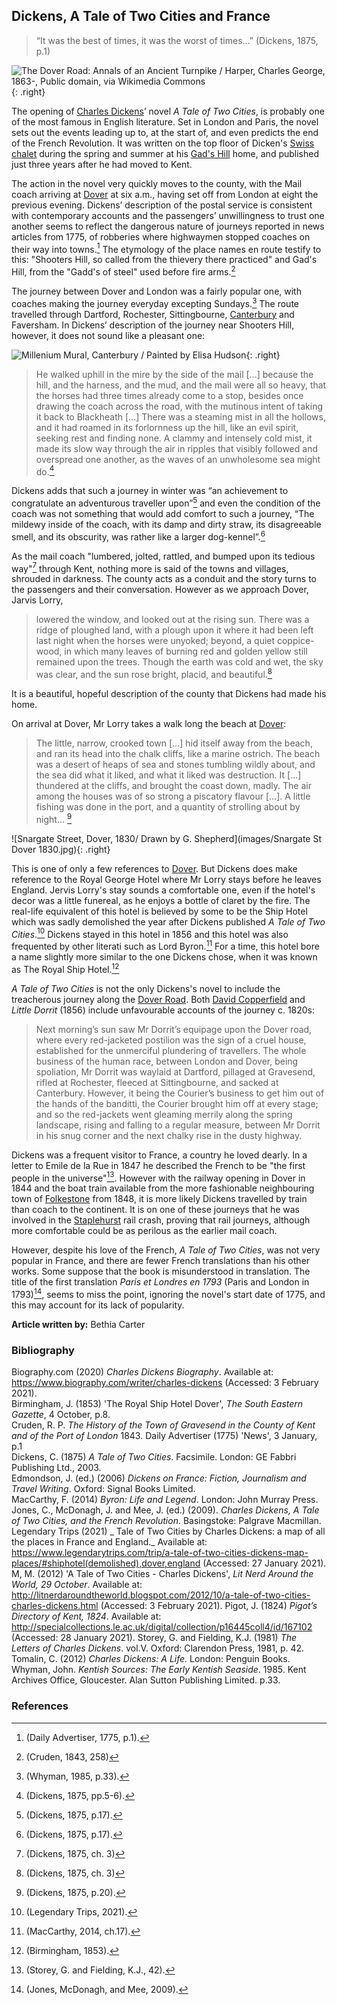 ## Dickens, A Tale of Two Cities and France

>“It was the best of times, it was the worst of times…” (Dickens, 1875, p.1)

![The Dover Road: Annals of an Ancient Turnpike / Harper, Charles George, 1863-, Public domain, via Wikimedia Commons](images/doverroad.jpg){: .right}

The opening of [Charles Dickens](/dickens/dickens-biography)’ novel _A Tale of Two Cities_, is probably one of the most famous in English literature. Set in London and Paris, the novel sets out the events leading up to, at the start of, and even predicts the end of the French Revolution. It was written on the top floor of Dicken's [Swiss chalet](/dickens/dickens-swiss-chalet) during the spring and summer at his [Gad's Hill](/dickens/dickens-gads-hill) home, and published just three years after he had moved to Kent.

The action in the novel very quickly moves to the county, with the Mail coach arriving at [Dover](/dickens/dickens-dover) at six a.m., having set off from London at eight the previous evening.  Dickens’ description of the postal service is consistent with contemporary accounts and the passengers’ unwillingness to trust one another seems to reflect the dangerous nature of journeys reported in news articles from 1775, of robberies where highwaymen stopped coaches on their way into towns.[^ref1] The etymology of the place names en route testify to this: "Shooters Hill, so called from the thievery there practiced" and Gad's Hill, from the "Gadd's of steel" used before fire arms.[^ref2]

The journey between Dover and London was a fairly popular one, with coaches making the journey everyday excepting Sundays.[^ref3] The route travelled through Dartford, Rochester, Sittingbourne, [Canterbury](/19c/19c-canterbury) and Faversham. In Dickens’ description of the journey near Shooters Hill, however, it does not sound like a pleasant one:

![Millenium Mural, Canterbury / Painted by Elisa Hudson](images/MilleniumMuralMJC.jpg){: .right}

>He walked uphill in the mire by the side of the mail […] because the hill, and the harness, and the mud, and the mail were all so heavy, that the horses had three times already come to a stop, besides once drawing the coach across the road, with the mutinous intent of taking it back to Blackheath […] There was a steaming mist in all the hollows, and it had roamed in its forlornness up the hill, like an evil spirit, seeking rest and finding none. A clammy and intensely cold mist, it made its slow way through the air in ripples that visibly followed and overspread one another, as the waves of an unwholesome sea might do.[^ref4] 

Dickens adds that such a journey in winter was “an achievement to congratulate an adventurous traveller upon”[^ref5] and even the condition of the coach was not something that would add comfort to such a journey, “The mildewy inside of the coach, with its damp and dirty straw, its disagreeable smell, and its obscurity, was rather like a larger dog-kennel”.[^ref6]

As the mail coach "lumbered, jolted, rattled, and bumped upon its tedious way"[^ref7] through Kent, nothing more is said of the towns and villages, shrouded in darkness. The county acts as a conduit and the story turns to the passengers and their conversation.  However as we approach Dover, Jarvis Lorry, 

>lowered the window, and looked out at the rising sun. There was a ridge of ploughed land, with a plough upon it where it had been left last night when the horses were unyoked; beyond, a quiet coppice-wood, in which many leaves of burning red and golden yellow still remained upon the trees. Though the earth was cold and wet, the sky was clear, and the sun rose bright, placid, and beautiful.[^ref8]

It is a beautiful, hopeful description of the county that Dickens had made his home.

On arrival at Dover, Mr Lorry takes a walk long the beach at [Dover](/dickens/dickens-dover): 
  
>The little, narrow, crooked town […] hid itself away from the beach, and ran its head into the chalk cliffs, like a marine ostrich. The beach was a desert of heaps of sea and stones tumbling wildly about, and the sea did what it liked, and what it liked was destruction. It […] thundered at the cliffs, and brought the coast down, madly. The air among the houses was of so strong a piscatory flavour […]. A little fishing was done in the port, and a quantity of strolling about by night… [^ref9]

![Snargate Street, Dover, 1830/ Drawn by G. Shepherd](images/Snargate St Dover 1830.jpg){: .right}

This is one of only a few references to [Dover](/dickens/dickens-dover). But Dickens does make reference to the Royal George Hotel where Mr Lorry stays before he leaves England. Jervis Lorry's stay sounds a comfortable one, even if the hotel's decor was a little funereal, as he enjoys a bottle of claret by the fire. The real-life equivalent of this hotel is believed by some to be the Ship Hotel which was sadly demolished the year after Dickens published _A Tale of Two Cities_.[^ref10] Dickens stayed in this hotel in 1856 and this hotel was also frequented by other literati such as Lord Byron.[^ref11] For a time, this hotel bore a name slightly more similar to the one Dickens chose, when it was known as The Royal Ship Hotel.[^ref12] 

_A Tale of Two Cities_ is not the only Dickens's novel to include the treacherous journey along the [Dover Road](/dickens/david-copperfield-dover-road/). Both [David Copperfield](/dickens/david-copperfield-curated-walk) and _Little Dorrit_ (1856) include unfavourable accounts of the journey c. 1820s:  

>Next morning’s sun saw Mr Dorrit’s equipage upon the Dover road, where every red-jacketed postilion was the sign of a cruel house, established for the unmerciful plundering of travellers. The whole business of the human race, between London and Dover, being spoliation, Mr Dorrit was waylaid at Dartford, pillaged at Gravesend, rifled at Rochester, fleeced at Sittingbourne, and sacked at Canterbury. However, it being the Courier’s business to get him out of the hands of the banditti, the Courier brought him off at every stage; and so the red-jackets went gleaming merrily along the spring landscape, rising and falling to a regular measure, between Mr Dorrit in his snug corner and the next chalky rise in the dusty highway.

Dickens was a frequent visitor to France, a country he loved dearly. In a letter to Emile de la Rue in 1847 he described the French to be "the first people in the universe"[^ref13]. However with the railway opening in Dover in 1844 and the boat train available from the more fashionable neighbouring town of [Folkestone](/19c/19c-folkestone) from 1848, it is more likely Dickens travelled by train than coach to the continent. It is on one of these journeys that he was involved in the [Staplehurst](/dickens/dickens-staplehurst/) rail crash, proving that rail journeys, although more comfortable could be as perilous as the earlier mail coach.

However, despite his love of the French, _A Tale of Two Cities_, was not very popular in France, and there are fewer French translations than his other works. Some suppose that the book is misunderstood in translation. The title of the first translation _Paris et Londres en 1793_  (Paris and London in 1793)[^ref14], seems to miss the point, ignoring the novel's start date of 1775, and this may account for its lack of popularity. 

**Article written by:** Bethia Carter


### Bibliography

Biography.com (2020) _Charles Dickens Biography_. Available at: https://www.biography.com/writer/charles-dickens (Accessed: 3 February 2021).   
Birmingham, J. (1853) 'The Royal Ship Hotel Dover', _The South Eastern Gazette_, 4 October, p.8.   
Cruden, R. P. _The History of the Town of Gravesend in the County of Kent and of the Port of London_ 1843.
Daily Advertiser (1775) 'News', 3 January, p.1   
Dickens, C. (1875) _A Tale of Two Cities_. Facsimile. London: GE Fabbri Publishing Ltd., 2003.   
Edmondson, J. (ed.) (2006) _Dickens on France: Fiction, Journalism and Travel Writing_. Oxford: Signal Books Limited.   
MacCarthy, F. (2014) _Byron: Life and Legend_. London: John Murray Press.     
Jones, C., McDonagh, J. and Mee, J. (ed.) (2009). _Charles Dickens, A Tale of Two Cities, and the French Revolution_. Basingstoke: Palgrave Macmillan.   
Legendary Trips (2021) _ Tale of Two Cities by Charles Dickens: a map of all the places in France and England._ Available at: https://www.legendarytrips.com/trip/a-tale-of-two-cities-dickens-map-places/#shiphotel(demolished),dover,england (Accessed: 27 January 2021).
M, M. (2012) 'A Tale of Two Cities - Charles Dickens', _Lit Nerd Around the World, 29 October_. Available at: http://litnerdaroundtheworld.blogspot.com/2012/10/a-tale-of-two-cities-charles-dickens.html (Accessed: 3 February 2021).
Pigot, J. (1824) _Pigot’s Directory of Kent, 1824_. Available at: http://specialcollections.le.ac.uk/digital/collection/p16445coll4/id/167102 (Accessed: 28 January 2021).
Storey, G. and Fielding, K.J. (1981) _The Letters of Charles Dickens_. vol.V. Oxford: Clarendon Press, 1981, p. 42.
Tomalin, C. (2012) _Charles Dickens: A Life._ London: Penguin Books.   
Whyman, John. _Kentish Sources: The Early Kentish Seaside_. 1985. Kent Archives Office, Gloucester. Alan Sutton Publishing Limited. p.33.   

### References

[^ref1]:  (Daily Advertiser, 1775, p.1).   
[^ref2]:  (Cruden, 1843, 258)
[^ref3]:  (Whyman, 1985, p.33).    
[^ref4]:  (Dickens, 1875, pp.5-6).  
[^ref5]:  (Dickens, 1875, p.17).   
[^ref6]:  (Dickens, 1875, p.17).  
[^ref7]: (Dickens, 1875, ch. 3)
[^ref8]:  (Dickens, 1875, ch. 3)   
[^ref9]:  (Dickens, 1875, p.20).   
[^ref10]:  (Legendary Trips, 2021).   
[^ref11]: (MacCarthy, 2014, ch.17).   
[^ref12]: (Birmingham, 1853).    
[^ref13]: (Storey, G. and Fielding, K.J., 42).    
[^ref14]: (Jones, McDonagh, and Mee, 2009).    
